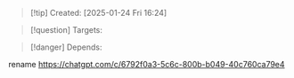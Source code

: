 
>[!tip] Created: [2025-01-24 Fri 16:24]

>[!question] Targets: 

>[!danger] Depends: 

rename https://chatgpt.com/c/6792f0a3-5c6c-800b-b049-40c760ca79e4
